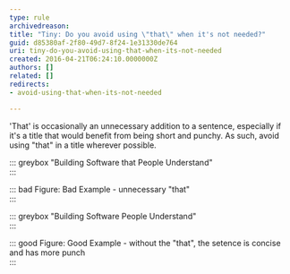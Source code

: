 ```yaml
---
type: rule
archivedreason: 
title: "Tiny: Do you avoid using \"that\" when it's not needed?"
guid: d85380af-2f80-49d7-8f24-1e31330de764
uri: tiny-do-you-avoid-using-that-when-its-not-needed
created: 2016-04-21T06:24:10.0000000Z
authors: []
related: []
redirects:
- avoid-using-that-when-its-not-needed

---
```


'That' is occasionally an unnecessary addition to a sentence, especially if it's a title that would benefit from being short and punchy. As such, avoid using "that" in a title wherever possible.


::: greybox
"Building Software that People Understand"  
:::


::: bad
Figure: Bad Example - unnecessary "that"  
:::


::: greybox
"Building Software People Understand"  
:::



::: good
Figure: Good Example - without the "that", the setence is concise and has more punch  
:::



<!--endintro-->
